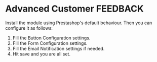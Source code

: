 # Advanced Customer FEEDBACK
Install the module using Prestashop's default behaviour.
Then you can configure it as follows:
1. Fill the Button Configuration settings.
2. Fill the Form Configuration settings.
3. Fill the Email Notification settings if needed.
4. Hit save and you are all set.